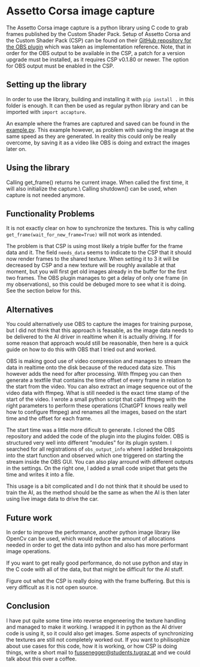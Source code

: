 # Assetto Corsa image capture

The Assetto Corsa image capture is a python library using C code to grab frames published by the Custom Shader Pack. Setup of Assetto Corsa and the Custom Shader Pack (CSP) can be found on their [GitHub repository for the OBS plugin](https://github.com/ac-custom-shaders-patch/acc-obs-plugin) which was taken as implementation reference. Note, that in order for the OBS output to be available in the CSP, a patch for a version upgrade must be installed, as it requires CSP v0.1.80 or newer.
The option for OBS output must be enabled in the CSP.

## Setting up the library

In order to use the library, building and installing it with `pip install .` in this folder is enough. It can then be used as regular python library and can be imported with `import accapture`.

An example where the frames are captured and saved can be found in the [example.py](example.py). This example however, as problem with saving the image at the same speed as they are generated. In reality this could only be really overcome, by saving it as a video like OBS is doing and extract the images later on.

## Using the library

Calling get_frame() returns he current image. When called the first time, it will also initialize the capture.\\
Calling shutdown() can be used, when capture is not needed anymore.

## Functionality Problems

It is not exactly clear on how to synchronize the textures. This is why calling `get_frame(wait_for_new_frame=True)` will not work as intended.

The problem is that CSP is using most likely a triple buffer for the frame data and it. The field `needs_data` seems to indicate to the CSP that it should now render frames to the shared texture. When setting it to 3 it will be decreased by CSP and a new texture will be roughly available at that moment, but you will first get old images already in the buffer for the first two frames.
The OBS plugin manages to get a delay of only one frame (in my observations), so this could be debuged more to see what it is doing. See the section below for this.

## Alternatives

You could alternatively use OBS to capture the images for training purpose, but I did not think that this approach is feasable, as the image data needs to be delivered to the AI driver in realtime when it is actually driving. If for some reason that approach would still be reasonable, then here is a quick guide on how to do this with OBS that I tried out and worked.

OBS is making good use of video compression and manages to stream the data in realtime onto the disk because of the reduced data size. This however adds the need for after processing. With ffmpeg you can then generate a textfile that contains the time offset of every frame in relation to the start from the video. You can also extract an image sequence out of the video data with ffmpeg. What is still needed is the exact time stamp of the start of the video. I wrote a small python script that calld ffmpeg with the right parameters to perform these operations (ChatGPT knows really well how to configure ffmpeg) and renames all the images, based on the start time and the offset for each frame.

The start time was a little more dificult to generate. I cloned the OBS repository and added the code of the plugin into the plugins folder. OBS is structured very well into different "modules" for its plugin system. I searched for all registrations of `obs_output_info` where I added breakpoints into the start function and observed which one triggered on starting the stream inside the OBS GUI. You can also play arround with different outputs in the settings. On the right one, I added a small code snipet that gets the time and writes it into a file.

This usage is a bit complicated and I do not think that it should be used to train the AI, as the method should be the same as when the AI is then later using live image data to drive the car.

## Future work

In order to improve the performance, another python image library like OpenCv can be used, which would reduce the amount of allocations needed in order to get the data into python and also has more performant image operations.

If you want to get really good performance, do not use python and stay in the C code with all of the data, but that might be difficult for the AI stuff.

Figure out what the CSP is really doing with the frame buffering. But this is very difficult as it is not open source.

## Conclusion

I have put quite some time into reverse engeneering the texture handling and managed to make it working. I wrapped it in python as the AI driver code is using it, so it could also get images. Some aspects of synchronizing the textures are still not completely worked out. If you want to philisophize about use cases for this code, how it is working, or how CSP is doing things, write a short mail to fussenegger@students.tugraz.at and we could talk about this over a coffee.
